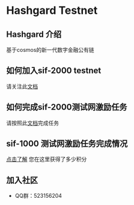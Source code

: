 # Hashgard Testnet
## Hashgard 介绍
基于cosmos的新一代数字金融公有链

## 如何加入sif-2000 testnet
请关注此[文档](https://github.com/hashgard/testnets/tree/master/docs_CN)

## 如何完成sif-2000测试网激励任务
请按照此[文档](https://github.com/hashgard/testnets/tree/master/sif/sif-2000)完成任务

## sif-1000 测试网激励任务完成情况
[点击了解](https://github.com/hashgard/testnets/issues/2) 您在这里获得了多少积分

## 加入社区
- QQ群：523156204
